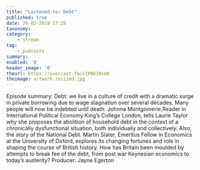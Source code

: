 ```yaml
---
title: "Listened to: Debt"
published: true
date: 26-03-2019 17:25
taxonomy:
category:
	- stream
tag:
	- podcasts
summary:
enabled: '0'
header_image: '0'
theurl: https://overcast.fm/+IPNX1RsUU
theimage: artwork-resized.jpg
--- 
```

Episode summary: Debt: we live in a culture of credit with a dramatic surge in private borrowing due to wage stagnation over several decades. Many people will now be indebted until death. Johnna Montgomerie,Reader in International Political Economy King’s College London, tells Laurie Taylor why she proposes the abolition of household debt in the context of a chronically dysfunctional situation, both individually and collectively. Also, the story of the National Debt. Martin Slater, Emeritus Fellow in Economics at the University of Oxford, explores its changing fortunes and role in shaping the course of British history. How has Britain been moulded by attempts to break fee of the debt, from post war Keynesian economics to today’s austerity? Producer: Jayne Egerton
